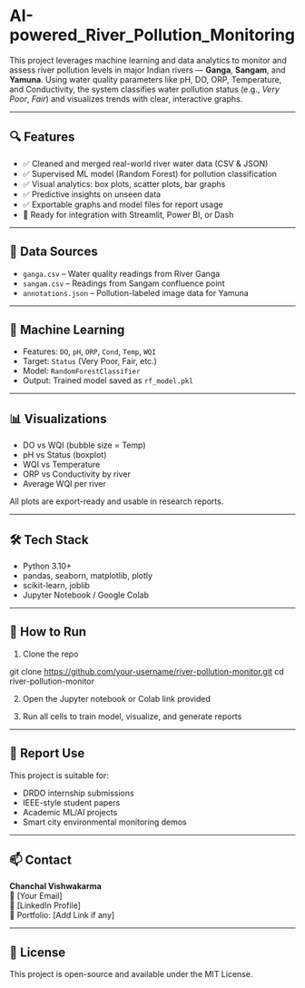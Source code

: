 # AI-powered_River_Pollution_Monitoring

This project leverages machine learning and data analytics to monitor and assess river pollution levels in major Indian rivers — **Ganga**, **Sangam**, and **Yamuna**. Using water quality parameters like pH, DO, ORP, Temperature, and Conductivity, the system classifies water pollution status (e.g., *Very Poor*, *Fair*) and visualizes trends with clear, interactive graphs.

---

## 🔍 Features

- ✅ Cleaned and merged real-world river water data (CSV & JSON)
- ✅ Supervised ML model (Random Forest) for pollution classification
- ✅ Visual analytics: box plots, scatter plots, bar graphs
- ✅ Predictive insights on unseen data
- ✅ Exportable graphs and model files for report usage
- 🧠 Ready for integration with Streamlit, Power BI, or Dash

---

## 🧪 Data Sources

- `ganga.csv` – Water quality readings from River Ganga
- `sangam.csv` – Readings from Sangam confluence point
- `annotations.json` – Pollution-labeled image data for Yamuna

---

## 🧠 Machine Learning

- Features: `DO`, `pH`, `ORP`, `Cond`, `Temp`, `WQI`
- Target: `Status` (Very Poor, Fair, etc.)
- Model: `RandomForestClassifier`
- Output: Trained model saved as `rf_model.pkl`

---

## 📊 Visualizations

- DO vs WQI (bubble size = Temp)
- pH vs Status (boxplot)
- WQI vs Temperature
- ORP vs Conductivity by river
- Average WQI per river

All plots are export-ready and usable in research reports.

---

## 🛠️ Tech Stack

- Python 3.10+
- pandas, seaborn, matplotlib, plotly
- scikit-learn, joblib
- Jupyter Notebook / Google Colab

---

## 🚀 How to Run

1. Clone the repo  

git clone https://github.com/your-username/river-pollution-monitor.git
cd river-pollution-monitor


2. Open the Jupyter notebook or Colab link provided

3. Run all cells to train model, visualize, and generate reports

---

## 📄 Report Use

This project is suitable for:
- DRDO internship submissions
- IEEE-style student papers
- Academic ML/AI projects
- Smart city environmental monitoring demos

---

## 📫 Contact

**Chanchal Vishwakarma**  
📧 [Your Email]  
🔗 [LinkedIn Profile]  
📁 Portfolio: [Add Link if any]

---

## 📜 License

This project is open-source and available under the MIT License.
